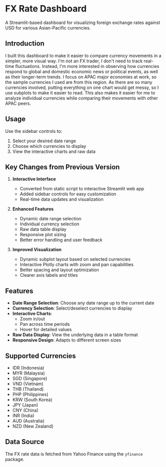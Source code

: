 # FX Rate Dashboard

A Streamlit-based dashboard for visualizing foreign exchange rates against USD for various Asian-Pacific currencies.

## Introduction

I built this dashboard to make it easier to compare currency movements in a simpler, more visual way. I'm not an FX trader, I don't need to track real-time fluctuations. Instead, I'm more interested in observing how currencies respond to global and domestic economic news or political events, as well as their longer-term trends. I focus on APAC major economies at work, so the sample currencies I used are from this region. As there are so many currencies involved, putting everything on one chart would get messy, so I use subplots to make it easier to read. This also makes it easier for me to analyze individual currencies while comparing their movements with other APAC peers.

## Usage

Use the sidebar controls to:
1. Select your desired date range
2. Choose which currencies to display
3. View the interactive charts and raw data

## Key Changes from Previous Version

1. **Interactive Interface**
   - Converted from static script to interactive Streamlit web app
   - Added sidebar controls for easy customization
   - Real-time data updates and visualization

2. **Enhanced Features**
   - Dynamic date range selection
   - Individual currency selection
   - Raw data table display
   - Responsive plot sizing
   - Better error handling and user feedback

3. **Improved Visualization**
   - Dynamic subplot layout based on selected currencies
   - Interactive Plotly charts with zoom and pan capabilities
   - Better spacing and layout optimization
   - Clearer axis labels and titles

## Features

- **Date Range Selection**: Choose any date range up to the current date
- **Currency Selection**: Select/deselect currencies to display
- **Interactive Charts**: 
  - Zoom in/out
  - Pan across time periods
  - Hover for detailed values
- **Raw Data Display**: View the underlying data in a table format
- **Responsive Design**: Adapts to different screen sizes





## Supported Currencies

- IDR (Indonesia)
- MYR (Malaysia)
- SGD (Singapore)
- VND (Vietnam)
- THB (Thailand)
- PHP (Philippines)
- KRW (South Korea)
- JPY (Japan)
- CNY (China)
- INR (India)
- AUD (Australia)
- NZD (New Zealand)

## Data Source

The FX rate data is fetched from Yahoo Finance using the `yfinance` package.
